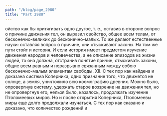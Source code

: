 ```yaml
---
path: "/blog/page_2980"
title: "Part 2980"
---
```


ойство как бы притягивать одно другое, т. е., оставив в стороне вопрос о причине движения тел, он выразил свойство, общее всем телам, от бесконечно-великих до бесконечно-малых. То же делают естественные науки: оставляя вопрос о причине, они отыскивают законы. На том же пути стоѝт и история. И если история имеет предметом изучение движения народов и человечества, а не описание эпизодов из жизни людей, то она должна, отстранив понятие причин, отыскивать законы, общие всем равным и неразрывно связанным между собою бесконечно-малым элементам свободы.
XII.
С тех пор как найдена и доказана система Коперника, одно признание того, что движется не солнце, а земля, уничтожило всю космографию древних. Можно было, опровергнув систему, удержать старое воззрение на движения тел, но не опровергнув его, нельзя было, казалось, продолжать изучение Птоломеевых миров. Но и после открытия Коперника, Птоломеевы миры еще долго продолжали изучаться.
С тех пор как сказано и доказано, что количество рождений и
